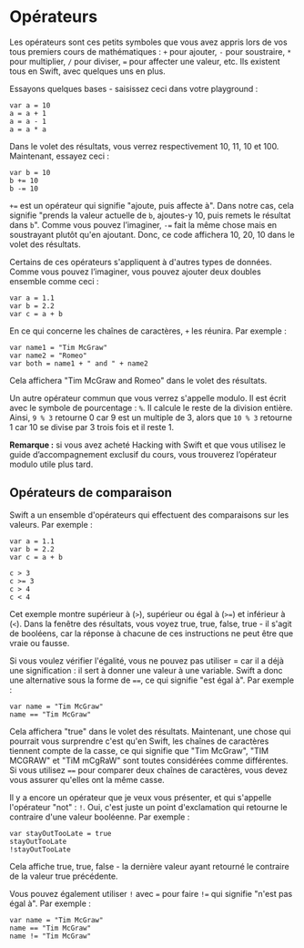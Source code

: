 # Opérateurs

<!-- YOUTUBE: Svaq3jVy8sU -->

Les opérateurs sont ces petits symboles que vous avez appris lors de vos tous premiers cours de mathématiques : `+` pour ajouter, `-` pour soustraire, `*` pour multiplier, `/` pour diviser, `=` pour affecter une valeur, etc. Ils existent tous en Swift, avec quelques uns en plus.

Essayons quelques bases - saisissez ceci dans votre playground :

    var a = 10
    a = a + 1
    a = a - 1
    a = a * a

Dans le volet des résultats, vous verrez respectivement 10, 11, 10 et 100. Maintenant, essayez ceci :

    var b = 10
    b += 10
    b -= 10

`+=` est un opérateur qui signifie "ajoute, puis affecte à". Dans notre cas, cela signifie "prends la valeur actuelle de `b`, ajoutes-y 10, puis remets le résultat dans `b`". Comme vous pouvez l’imaginer, `-=` fait la même chose mais en soustrayant plutôt qu'en ajoutant. Donc, ce code affichera 10, 20, 10 dans le volet des résultats.

Certains de ces opérateurs s'appliquent à d'autres types de données. Comme vous pouvez l’imaginer, vous pouvez ajouter deux doubles ensemble comme ceci :

    var a = 1.1
    var b = 2.2
    var c = a + b

En ce qui concerne les chaînes de caractères, `+` les réunira. Par exemple :

    var name1 = "Tim McGraw"
    var name2 = "Romeo"
    var both = name1 + " and " + name2

Cela affichera "Tim McGraw and Romeo" dans le volet des résultats.

Un autre opérateur commun que vous verrez s'appelle modulo. Il est écrit avec le symbole de pourcentage : `%`. Il calcule le reste de la division entière. Ainsi, `9 % 3` retourne 0 car 9 est un multiple de 3, alors que `10 % 3` retourne 1 car 10 se divise par 3 trois fois et il reste 1.

**Remarque :** si vous avez acheté Hacking with Swift et que vous utilisez le guide d’accompagnement exclusif du cours, vous trouverez l’opérateur modulo utile plus tard.


## Opérateurs de comparaison

Swift a un ensemble d'opérateurs qui effectuent des comparaisons sur les valeurs. Par exemple :

    var a = 1.1
    var b = 2.2
    var c = a + b

    c > 3
    c >= 3
    c > 4
    c < 4

Cet exemple montre supérieur à (`>`), supérieur ou égal à (`>=`) et inférieur à (`<`). Dans la fenêtre des résultats, vous voyez true, true, false, true - il s'agit de booléens, car la réponse à chacune de ces instructions ne peut être que vraie ou fausse.

Si vous voulez vérifier l'égalité, vous ne pouvez pas utiliser = car il a déjà une signification : il sert à donner une valeur à une variable. Swift a donc une alternative sous la forme de `==`, ce qui signifie "est égal à". Par exemple :

    var name = "Tim McGraw"
    name == "Tim McGraw"

Cela affichera "true" dans le volet des résultats. Maintenant, une chose qui pourrait vous surprendre c'est qu'en Swift, les chaînes de caractères tiennent compte de la casse, ce qui signifie que "Tim McGraw", "TIM MCGRAW" et "TiM mCgRaW" sont toutes considérées comme différentes. Si vous utilisez `==` pour comparer deux chaînes de caractères, vous devez vous assurer qu'elles ont la même casse.

Il y a encore un opérateur que je veux vous présenter, et qui s'appelle l'opérateur "not" : `!`. Oui, c'est juste un point d'exclamation qui retourne le contraire d'une valeur booléenne. Par exemple :

    var stayOutTooLate = true
    stayOutTooLate
    !stayOutTooLate

Cela affiche true, true, false - la dernière valeur ayant retourné le contraire de la valeur true précédente.

Vous pouvez également utiliser `!` avec `=` pour faire `!=` qui signifie "n'est pas égal à". Par exemple :

    var name = "Tim McGraw"
    name == "Tim McGraw"
    name != "Tim McGraw"
